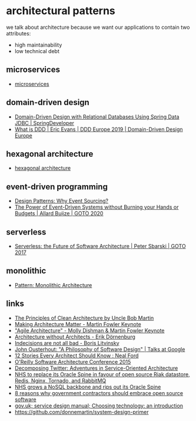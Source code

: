 
# architectural patterns


we talk about architecture because we want our applications to contain two attributes:
* high maintainability
* low technical debt


## microservices
* [microservices](microservices.md)


## domain-driven design
* [Domain-Driven Design with Relational Databases Using Spring Data JDBC | SpringDeveloper](https://youtu.be/GOSW911Ox6s)
* [What is DDD | Eric Evans | DDD Europe 2019 | Domain-Driven Design Europe](https://www.youtube.com/watch?v=pMuiVlnGqjk)


## hexagonal architecture
* [hexagonal architecture](hexagonal-architecture.md)


## event-driven programming
* [Design Patterns: Why Event Sourcing?](https://youtu.be/rUDN40rdly8)
* [The Power of Event-Driven Systems without Burning your Hands or Budgets | Allard Buijze | GOTO 2020](https://www.youtube.com/watch?v=Fso2OyguRuQ)


## serverless
* [Serverless: the Future of Software Architecture | Peter Sbarski | GOTO 2017](https://youtu.be/LAWjdZYrUgI)


## monolithic
* [Pattern: Monolithic Architecture](http://microservices.io/patterns/monolithic.html)



## links

* [The Principles of Clean Architecture by Uncle Bob Martin](https://youtu.be/o_TH-Y78tt4)
* [Making Architecture Matter - Martin Fowler Keynote](https://youtu.be/DngAZyWMGR0​)
* ["Agile Architecture" - Molly Dishman & Martin Fowler Keynote](https://www.youtube.com/watch?v=DngAZyWMGR0)
* [Architecture without Architects - Erik Dörnenburg](https://www.youtube.com/watch?v=qVyt3qQ_7TA)
* [Indecisions are not all bad - Boris Litvinsky](https://youtu.be/NB0C6BpO0Pg)
* [John Ousterhout: "A Philosophy of Software Design" | Talks at Google](https://youtu.be/bmSAYlu0NcY)
* [12 Stories Every Architect Should Know : Neal Ford](https://vimeo.com/233966656)
* [O'Reilly Software Architecture Conference 2015](https://www.youtube.com/playlist?list=PL055Epbe6d5aFJdvWNtTeg_UEHZEHdInE)
* [Decomposing Twitter: Adventures in Service-Oriented Architecture](https://www.infoq.com/presentations/twitter-soa)
* [NHS to replace its Oracle Spine in favour of open source Riak datastore, Redis, Nginx, Tornado, and RabbitMQ](http://www.pricare.co.uk/NHS_to_replace_its_Oracle_Spine_in_favour_of_open_source_Riak_datastore_Redis_Nginx_Tornado_RabbitMQ)
* [NHS grows a NoSQL backbone and rips out its Oracle Spine](http://www.theregister.co.uk/2014/09/09/nhs_spin2_rips_out_oracle/)
* [8 reasons why government contractors should embrace open source software](https://www.fedscoop.com/government-contractors-open-source-ben-balter/)
* [gov.uk; service design manual; Choosing technology: an introduction](https://www.gov.uk/service-manual/technology/choosing-technology-an-introduction)
* https://github.com/donnemartin/system-design-primer
